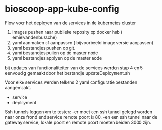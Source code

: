# bioscoop-app-kube-config

Flow voor het deployen van de services in de kubernetes cluster
1) images pushen naar publieke reposity op docker hub ( emielvandenbussche)
2) yaml aanmaken of aanpassen ( bijvoorbeeld image versie aanpassen)
3) yaml bestandjes pushen op git.
4) yaml bestandjes pullen op de master node
5) yaml bestandjes applyen op de master node

bij updates van functionaliteiten van de services werden stap 4 en 5 eenvoudig gemaakt door het bestandje updateDeployment.sh

Voor elke services werden telkens 2 yaml configuratie bestanden aangemaakt.
- service
- deployment

Ssh tunnels leggen om te testen:
-er moet een ssh tunnel gelegd worden naar onze frond end service remote poort is 80.
-en een ssh tunnel naar de gateway service, lokale poort en remote poort moeten beiden 3000 zijn.
